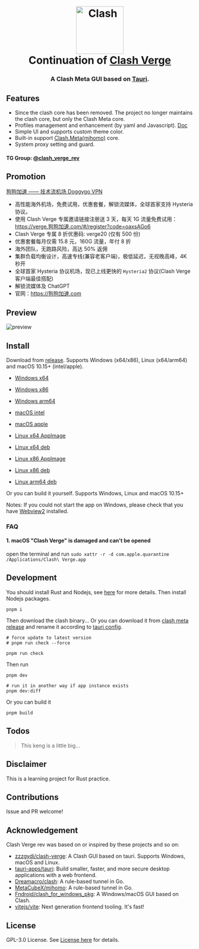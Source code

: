 <h1 align="center">
  <img src="./src/assets/image/logo.png" alt="Clash" width="128" />
  <br>
  Continuation of <a href="https://github.com/zzzgydi/clash-verge">Clash Verge</a>
  <br>
</h1>

<h3 align="center">
A Clash Meta GUI based on <a href="https://github.com/tauri-apps/tauri">Tauri</a>.
</h3>

## Features

- Since the clash core has been removed. The project no longer maintains the clash core, but only the Clash Meta core.
- Profiles management and enhancement (by yaml and Javascript). [Doc](https://clash-verge-rev.github.io)
- Simple UI and supports custom theme color.
- Built-in support [Clash.Meta(mihomo)](https://github.com/MetaCubeX/mihomo) core.
- System proxy setting and guard.

#### TG Group: [@clash_verge_rev](https://t.me/clash_verge_rev)

## Promotion

[狗狗加速 —— 技术流机场 Doggygo VPN](https://狗狗加速.com)

- 高性能海外机场，免费试用，优惠套餐，解锁流媒体，全球首家支持 Hysteria 协议。
- 使用 Clash Verge 专属邀请链接注册送 3 天，每天 1G 流量免费试用：https://verge.狗狗加速.com/#/register?code=oaxsAGo6
- Clash Verge 专属 8 折优惠码: verge20 (仅有 500 份)
- 优惠套餐每月仅需 15.8 元，160G 流量，年付 8 折
- 海外团队，无跑路风险，高达 50% 返佣
- 集群负载均衡设计，高速专线(兼容老客户端)，极低延迟，无视晚高峰，4K 秒开
- 全球首家 Hysteria 协议机场，现已上线更快的 `Hysteria2` 协议(Clash Verge 客户端最佳搭配)
- 解锁流媒体及 ChatGPT
- 官网：https://狗狗加速.com

## Preview

![preview](./docs/preview.gif)

## Install

Download from [release](https://github.com/clash-verge-rev/clash-verge-rev/releases). Supports Windows (x64/x86), Linux (x64/arm64) and macOS 10.15+ (intel/apple).

- [Windows x64](https://github.com/clash-verge-rev/clash-verge-rev/releases/download/v1.4.6/Clash.Verge_1.4.6_x64-setup.exe)
- [Windows x86](https://github.com/clash-verge-rev/clash-verge-rev/releases/download/v1.4.6/Clash.Verge_1.4.6_x86-setup.exe)
- [Windows arm64](https://github.com/clash-verge-rev/clash-verge-rev/releases/download/v1.4.6/Clash.Verge_1.4.6_arm64-setup.exe)

- [macOS intel](https://github.com/clash-verge-rev/clash-verge-rev/releases/download/v1.4.6/Clash.Verge_1.4.6_x64.dmg)
- [macOS apple](https://github.com/clash-verge-rev/clash-verge-rev/releases/download/v1.4.6/Clash.Verge_1.4.6_aarch64.dmg)

- [Linux x64 AppImage](https://github.com/clash-verge-rev/clash-verge-rev/releases/download/v1.4.6/clash-verge_1.4.6_amd64.AppImage)
- [Linux x64 deb](https://github.com/clash-verge-rev/clash-verge-rev/releases/download/v1.4.6/clash-verge_1.4.6_amd64.deb)
- [Linux x86 AppImage](https://github.com/clash-verge-rev/clash-verge-rev/releases/download/v1.4.6/clash-verge_1.4.6_i386.AppImage)
- [Linux x86 deb](https://github.com/clash-verge-rev/clash-verge-rev/releases/download/v1.4.6/clash-verge_1.4.6_i386.deb)
- [Linux arm64 deb](https://github.com/clash-verge-rev/clash-verge-rev/releases/download/v1.4.6/clash-verge_1.4.6_arm64.deb)

Or you can build it yourself. Supports Windows, Linux and macOS 10.15+

Notes: If you could not start the app on Windows, please check that you have [Webview2](https://developer.microsoft.com/en-us/microsoft-edge/webview2/#download-section) installed.

### FAQ

#### 1. **macOS** "Clash Verge" is damaged and can't be opened

open the terminal and run `sudo xattr -r -d com.apple.quarantine /Applications/Clash\ Verge.app`

## Development

You should install Rust and Nodejs, see [here](https://tauri.app/v1/guides/getting-started/prerequisites) for more details. Then install Nodejs packages.

```shell
pnpm i
```

Then download the clash binary... Or you can download it from [clash meta release](https://github.com/MetaCubeX/Clash.Meta/releases) and rename it according to [tauri config](https://tauri.studio/docs/api/config/#tauri.bundle.externalBin).

```shell
# force update to latest version
# pnpm run check --force

pnpm run check
```

Then run

```shell
pnpm dev

# run it in another way if app instance exists
pnpm dev:diff
```

Or you can build it

```shell
pnpm build
```

## Todos

> This keng is a little big...

## Disclaimer

This is a learning project for Rust practice.

## Contributions

Issue and PR welcome!

## Acknowledgement

Clash Verge rev was based on or inspired by these projects and so on:

- [zzzgydi/clash-verge](https://github.com/zzzgydi/clash-verge): A Clash GUI based on tauri. Supports Windows, macOS and Linux.
- [tauri-apps/tauri](https://github.com/tauri-apps/tauri): Build smaller, faster, and more secure desktop applications with a web frontend.
- [Dreamacro/clash](https://github.com/Dreamacro/clash): A rule-based tunnel in Go.
- [MetaCubeX/mihomo](https://github.com/MetaCubeX/mihomo): A rule-based tunnel in Go.
- [Fndroid/clash_for_windows_pkg](https://github.com/Fndroid/clash_for_windows_pkg): A Windows/macOS GUI based on Clash.
- [vitejs/vite](https://github.com/vitejs/vite): Next generation frontend tooling. It's fast!

## License

GPL-3.0 License. See [License here](./LICENSE) for details.
